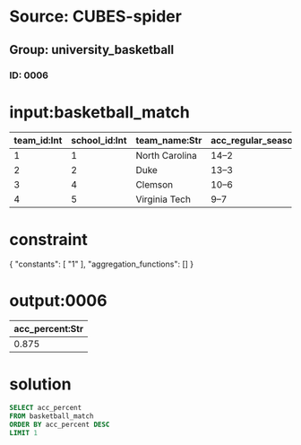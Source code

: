 # Source: CUBES-spider
## Group: university_basketball
### ID: 0006

# input:basketball_match

| team_id:Int | school_id:Int | team_name:Str | acc_regular_season:Str | acc_percent:Str | acc_home:Str | acc_road:Str | all_games:Str | all_games_percent:Str | all_home:Str | all_road:Str | all_neutral:Str |
|---|---|---|---|---|---|---|---|---|---|---|---|
| 1 | 1 | North Carolina | 14–2 | 0.875 | 6–2 | 8–0 | 35–2 | 0.946 | 14–2 | 13–0 | 9–1 |
| 2 | 2 | Duke | 13–3 | 0.813 | 7–1 | 6–2 | 28–6 | 0.824 | 15–1 | 8–2 | 5–3 |
| 3 | 4 | Clemson | 10–6 | 0.625 | 7–1 | 3–5 | 24–10 | 0.706 | 14–2 | 6–5 | 4–3 |
| 4 | 5 | Virginia Tech | 9–7 | 0.563 | 6–2 | 3–5 | 21–14 | 0.6 | 14–3 | 4–8 | 3–3 |

# constraint

{
  "constants": [
    "1"
  ],
  "aggregation_functions": []
}

# output:0006

| acc_percent:Str |
|---|
| 0.875 |

# solution

```sql
SELECT acc_percent
FROM basketball_match
ORDER BY acc_percent DESC
LIMIT 1
```
